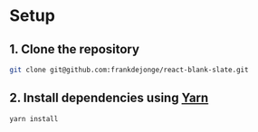 # Setup

## 1. Clone the repository

```bash
git clone git@github.com:frankdejonge/react-blank-slate.git
```

## 2. Install dependencies using [Yarn](https://yarnpkg.com/en/)

```bash
yarn install
```